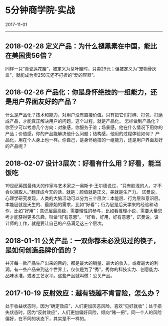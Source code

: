 # 5分钟商学院·实战
2017-11-01


--------------------------------------------------------------------------------



## 2018-02-28 定义产品：为什么褪黑素在中国，能比在美国贵56倍？
同样一只“青瓷莲花罐”，被定义为茶叶罐时，只卖29元；但被定义为“宠物骨灰盒”，就能成为卖258元还不打折的“爱的容器”。


## 2018-02-26 产品化：你是身怀绝技的一组能力，还是用户界面友好的产品？
什么是产品化？技术和能力，对用户没有直接价值。只有把它们打碎、打包、打磨成产品，才能真正解决用户的问题。这个过程，就是产品化。
怎样做到产品化？你至少可以考虑几个方向：对象感，你服务于谁；场景感，他在什么情况下用你的产品；价值感，你的产品能解决他什么问题；结构感，他用的过程体验如何？
产品化，用在个人身上也一样。你自己，是身怀绝技的一组能力，还是用户界面友好的产品呢？


## 2018-02-07 设计3层次：好看有什么用？好看，能当饭吃
19世纪英国最伟大的作家与艺术家之一奥斯卡·王尔德说过，“只有肤浅的人，才不会以貌取人。”翻译成今天的话，就是：颜值就是正义，美就是生产力。
诺曼说，心理学研究发现，人类的大脑活动可以分为三个层次：本能层、行为层和意识层。本能层就是天生的、最原始的需求，比如“好看”；行为层是后天学来的经验和动作，比如“好用”；意识层最高级，需要理性的参与，比如看推理小说，需要大量思考才能获得更多乐趣，叫做“好有意思”。
“好看，好用，好有意思”，诺曼说，设计师的工作，就是要让自己的产品满足这三个层次。


## 2018-01-11 公关产品：一双你都未必没见过的筷子，是如何创造品牌价值的？
并非每一款产品生产出来的目的，都是最大的销量、最大的收入，或者最大的利润。有一些产品来到这个世界上，仅仅是为了“秀”，秀你的科技实力、创意能力、品味水准，或者工艺水平。这些产品就叫做：公关产品。


## 2017-10-19 反射效应：越有钱越不肯冒险，怎么办？
处于收益状态时，因为“确定效应”，人们更加厌恶风险，喜欢“见好就收”；处于损失状态时，因为“反射效应”，人们更加偏好风险，倾向“赌一把”。同一个人的风险偏好，在不同的状态下，其实是不一样的。
